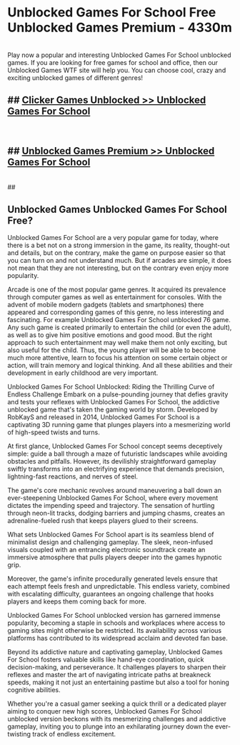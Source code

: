 # Unblocked Games For School  Free Unblocked Games Premium - 4330m <br>
<br>
Play now a popular and interesting Unblocked Games For School unblocked games. If you are looking for free games for school and office, then our Unblocked Games WTF site will help you. You can choose cool, crazy and exciting unblocked games of different genres!


## ##  [Clicker Games Unblocked >> Unblocked Games For School](http://freeplayer.one?title=Unblocked_Games_For_School&ref=UG)
  <br>

##  ## [Unblocked Games Premium >> Unblocked Games For School](http://freeplayer.one?title=Unblocked_Games_For_School&ref=UG)
  <br>
  ##



## Unblocked Games Unblocked Games For School Free?

Unblocked Games For School are a very popular game for today, where there is a bet not on a strong immersion in the game, its reality, thought-out and details, but on the contrary, make the game on purpose easier so that you can turn on and not understand much. But if arcades are simple, it does not mean that they are not interesting, but on the contrary even enjoy more popularity.

Arcade is one of the most popular game genres. It acquired its prevalence through computer games as well as entertainment for consoles. With the advent of mobile modern gadgets (tablets and smartphones) there appeared and corresponding games of this genre, no less interesting and fascinating. For example Unblocked Games For School unblocked 76 game. Any such game is created primarily to entertain the child (or even the adult), as well as to give him positive emotions and good mood. But the right approach to such entertainment may well make them not only exciting, but also useful for the child. Thus, the young player will be able to become much more attentive, learn to focus his attention on some certain object or action, will train memory and logical thinking. And all these abilities and their development in early childhood are very important.

Unblocked Games For School Unblocked: Riding the Thrilling Curve of Endless Challenge
Embark on a pulse-pounding journey that defies gravity and tests your reflexes with Unblocked Games For School, the addictive unblocked game that's taken the gaming world by storm. Developed by RobKayS and released in 2014, Unblocked Games For School is a captivating 3D running game that plunges players into a mesmerizing world of high-speed twists and turns.

At first glance, Unblocked Games For School concept seems deceptively simple: guide a ball through a maze of futuristic landscapes while avoiding obstacles and pitfalls. However, its devilishly straightforward gameplay swiftly transforms into an electrifying experience that demands precision, lightning-fast reactions, and nerves of steel.

The game's core mechanic revolves around maneuvering a ball down an ever-steepening Unblocked Games For School, where every movement dictates the impending speed and trajectory. The sensation of hurtling through neon-lit tracks, dodging barriers and jumping chasms, creates an adrenaline-fueled rush that keeps players glued to their screens.

What sets Unblocked Games For School apart is its seamless blend of minimalist design and challenging gameplay. The sleek, neon-infused visuals coupled with an entrancing electronic soundtrack create an immersive atmosphere that pulls players deeper into the games hypnotic grip.

Moreover, the game's infinite procedurally generated levels ensure that each attempt feels fresh and unpredictable. This endless variety, combined with escalating difficulty, guarantees an ongoing challenge that hooks players and keeps them coming back for more.

Unblocked Games For School unblocked version has garnered immense popularity, becoming a staple in schools and workplaces where access to gaming sites might otherwise be restricted. Its availability across various platforms has contributed to its widespread acclaim and devoted fan base.

Beyond its addictive nature and captivating gameplay, Unblocked Games For School fosters valuable skills like hand-eye coordination, quick decision-making, and perseverance. It challenges players to sharpen their reflexes and master the art of navigating intricate paths at breakneck speeds, making it not just an entertaining pastime but also a tool for honing cognitive abilities.

Whether you're a casual gamer seeking a quick thrill or a dedicated player aiming to conquer new high scores, Unblocked Games For School unblocked version beckons with its mesmerizing challenges and addictive gameplay, inviting you to plunge into an exhilarating journey down the ever-twisting track of endless excitement.